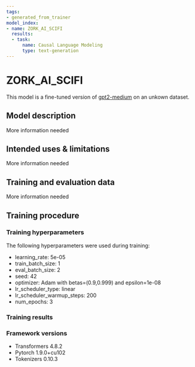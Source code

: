 ```yaml
---
tags:
- generated_from_trainer
model_index:
- name: ZORK_AI_SCIFI
  results:
  - task:
      name: Causal Language Modeling
      type: text-generation
---
```


<!-- This model card has been generated automatically according to the information the Trainer had access to. You
should probably proofread and complete it, then remove this comment. -->

# ZORK_AI_SCIFI

This model is a fine-tuned version of [gpt2-medium](https://huggingface.co/gpt2-medium) on an unkown dataset.

## Model description

More information needed

## Intended uses & limitations

More information needed

## Training and evaluation data

More information needed

## Training procedure

### Training hyperparameters

The following hyperparameters were used during training:
- learning_rate: 5e-05
- train_batch_size: 1
- eval_batch_size: 2
- seed: 42
- optimizer: Adam with betas=(0.9,0.999) and epsilon=1e-08
- lr_scheduler_type: linear
- lr_scheduler_warmup_steps: 200
- num_epochs: 3

### Training results



### Framework versions

- Transformers 4.8.2
- Pytorch 1.9.0+cu102
- Tokenizers 0.10.3
